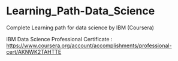 # Learning_Path-Data_Science
Complete Learning path for data science by IBM (Coursera)

IBM Data Science Professional Certificate : https://www.coursera.org/account/accomplishments/professional-cert/AKNWK2TAHTTE







